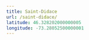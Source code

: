 ```yaml
---
title: Saint-Didace
url: /saint-didace/
latitude: 46.328202000000005
longitude: -73.28052500000001
---
```

